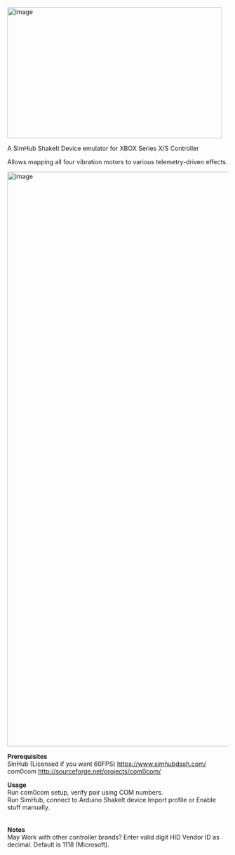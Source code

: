 <img width="489" height="299" alt="image" src="https://github.com/user-attachments/assets/9405f7eb-1259-47b4-b7ea-88aa5f8eee6a" />

A SimHub ShakeIt Device emulator for XBOX Series X/S Controller

Allows mapping all four vibration motors to various telemetry-driven effects.

<img width="1225" height="1310" alt="image" src="https://github.com/user-attachments/assets/878f0b07-5882-4ec6-83cc-87c86a95fb90" />

<b>Prerequisites</b><br>
SinHub (Licensed if you want 60FPS) https://www.simhubdash.com/<br>
com0com http://sourceforge.net/projects/com0com/<br>

<b>Usage</b><br>
Run com0com setup, verify pair using COM numbers.<br>
Run SimHub, connect to Arduino ShakeIt device Import profile or Enable stuff manually.<br>
<br>
<br>
<b>Notes</b><br>
May Work with other controller brands? Enter valid digit HID Vendor ID as decimal. Default is 1118 (Microsoft).
